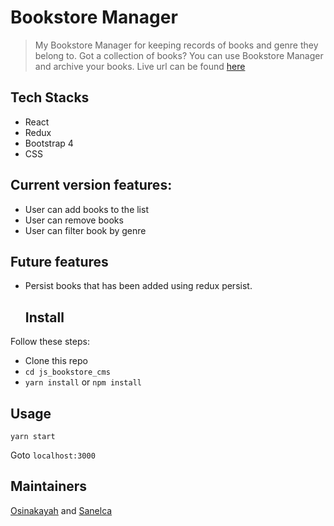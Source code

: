 # Bookstore Manager

> My Bookstore Manager for keeping records of books and genre they belong to. Got a collection of books? You can use Bookstore Manager and archive your books.
Live url can be found <a href="https://osinakayah.github.io/js_bookstore_cms/">here</a>

## Tech Stacks
- React
- Redux
- Bootstrap 4
- CSS

## Current version features:

- User can add books to the list
- User can remove books
- User can filter book by genre

## Future features
- Persist books that has been added using redux persist.

  
  ## Install

Follow these steps:
  - Clone this repo
  - `cd js_bookstore_cms`
  - `yarn install` or `npm install`

## Usage

```
yarn start
```

Goto `localhost:3000`

## Maintainers

  [Osinakayah](https://github.com/osinakayah) and [Sanelca](https://github.com/sanelca)
